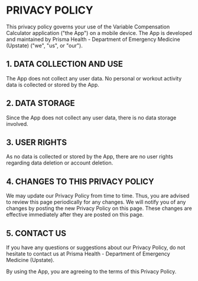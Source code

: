 # PRIVACY POLICY

This privacy policy governs your use of the Variable Compensation Calculator application ("the App") on a mobile device. The App is developed and maintained by Prisma Health - Department of Emergency Medicine (Upstate) ("we", "us", or "our").

## 1. DATA COLLECTION AND USE

The App does not collect any user data. No personal or workout activity data is collected or stored by the App.

## 2. DATA STORAGE

Since the App does not collect any user data, there is no data storage involved. 

## 3. USER RIGHTS

As no data is collected or stored by the App, there are no user rights regarding data deletion or account deletion.

## 4. CHANGES TO THIS PRIVACY POLICY

We may update our Privacy Policy from time to time. Thus, you are advised to review this page periodically for any changes. We will notify you of any changes by posting the new Privacy Policy on this page. These changes are effective immediately after they are posted on this page.

## 5. CONTACT US

If you have any questions or suggestions about our Privacy Policy, do not hesitate to contact us at Prisma Health - Department of Emergency Medicine (Upstate).

By using the App, you are agreeing to the terms of this Privacy Policy.
